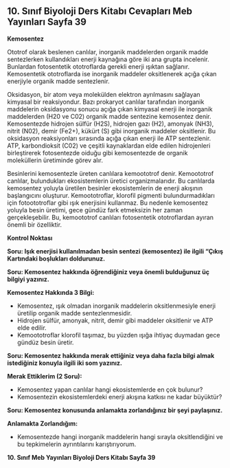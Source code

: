 ## 10. Sınıf Biyoloji Ders Kitabı Cevapları Meb Yayınları Sayfa 39

**Kemosentez**

Ototrof olarak beslenen canlılar, inorganik maddelerden organik madde sentezlerken kullandıkları enerji kaynağına göre iki ana grupta incelenir. Bunlardan fotosentetik ototroflarda gerekli enerji ışıktan sağlanır. Kemosentetik ototroflarda ise inorganik maddeler oksitlenerek açığa çıkan enerjiyle organik madde sentezlenir.

Oksidasyon, bir atom veya molekülden elektron ayrılmasını sağlayan kimyasal bir reaksiyondur. Bazı prokaryot canlılar tarafından inorganik maddelerin oksidasyonu sonucu açığa çıkan kimyasal enerji ile inorganik maddelerden (H20 ve C02) organik madde sentezine kemosentez denir. Kemosentezde hidrojen sülfür (H2S), hidrojen gazı (H2), amonyak (NH3), nitrit (N02), demir (Fe2+), kükürt (S) gibi inorganik maddeler oksitlenir. Bu oksidasyon reaksiyonları sırasında açığa çıkan enerji ile ATP sentezlenir. ATP, karbondioksit (C02) ve çeşitli kaynaklardan elde edilen hidrojenleri birleştirerek fotosentezde oiduğu gibi kemosentezde de organik moleküllerin üretiminde görev alır.

Besinlerini kemosentezle üreten canlılara kemoototrof denir. Kemoototrof canlılar, bulundukları ekosistemlerin üretici organizmalarıdır. Bu canlılarda kemosentez yoluyla üretilen besinler ekosistemlerin de enerji akışının başlangıcını oluşturur. Kemoototroflar, klorofil pigmenti bulundurmadıkları için fotoototroflar gibi ışık enerjisini kullanmaz. Bu nedenle kemosentez yoluyla besin üretimi, gece gündüz fark etmeksizin her zaman gerçekleşebilir. Bu, kemoototrof canlıları fotosentetik ototroflardan ayıran önemli bir özelliktir.

**Kontrol Noktası**

**Soru: Işık enerjisi kullanılmadan besin sentezi (kemosentez) ile ilgili “Çıkış Kartındaki boşlukları doldurunuz.**

**Soru: Kemosentez hakkında öğrendiğiniz veya önemli bulduğunuz üç bilgiyi yazınız.**

**Kemosentez Hakkında 3 Bilgi:**

* Kemosentez, ışık olmadan inorganik maddelerin oksitlenmesiyle enerji üretilip organik madde sentezlenmesidir.
* Hidrojen sülfür, amonyak, nitrit, demir gibi maddeler oksitlenir ve ATP elde edilir.
* Kemoototroflar klorofil taşımaz, bu yüzden ışığa ihtiyaç duymadan gece gündüz besin üretir.

**Soru: Kemosentez hakkında merak ettiğiniz veya daha fazla bilgi almak istediğiniz konuyla ilgili iki som yazınız.**

**Merak Ettiklerim (2 Soru):**

* Kemosentez yapan canlılar hangi ekosistemlerde en çok bulunur?
* Kemosentezin ekosistemlerdeki enerji akışına katkısı ne kadar büyüktür?

**Soru: Kemosentez konusunda anlamakta zorlandığınız bir şeyi paylaşınız.**

**Anlamakta Zorlandığım:**

* Kemosentezde hangi inorganik maddelerin hangi sırayla oksitlendiğini ve bu tepkimelerin ayrıntılarını karıştırıyorum.

**10. Sınıf Meb Yayınları Biyoloji Ders Kitabı Sayfa 39**